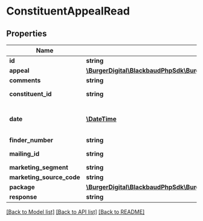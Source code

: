 # ConstituentAppealRead

## Properties
Name | Type | Description | Notes
------------ | ------------- | ------------- | -------------
**id** | **string** | The immutable system record ID of the constituent appeal. | [optional] 
**appeal** | [**\BurgerDigital\BlackbaudPhpSdk\BurgerDigital\BlackbaudPhpSdk\Models\AppealRead**](AppealRead.md) |  | [optional] 
**comments** | **string** | User comments for the constituent appeal. | [optional] 
**constituent_id** | **string** | The immutable system record ID of the constituent associated with the appeal. | [optional] 
**date** | [**\DateTime**](\DateTime.md) | The constituent appeal date. Includes an offset from UTC in &lt;a href&#x3D;\&quot;https://tools.ietf.org/html/rfc3339\&quot;&gt;ISO-8601 format: &lt;/a&gt;&lt;i&gt;1969-11-21T10:29:43-04:00&lt;/i&gt;. | [optional] 
**finder_number** | **string** | The Marketing finder number for the constituent appeal. | [optional] 
**mailing_id** | **string** | The user-defined mailing identifier for the constituent appeal. | [optional] 
**marketing_segment** | **string** | The marketing segment for the constituent appeal. | [optional] 
**marketing_source_code** | **string** | The Marketing source code for the constituent appeal. | [optional] 
**package** | [**\BurgerDigital\BlackbaudPhpSdk\BurgerDigital\BlackbaudPhpSdk\Models\PackageRead**](PackageRead.md) |  | [optional] 
**response** | **string** | The response for the constituent appeal. | [optional] 

[[Back to Model list]](../../README.md#documentation-for-models) [[Back to API list]](../../README.md#documentation-for-api-endpoints) [[Back to README]](../../README.md)

